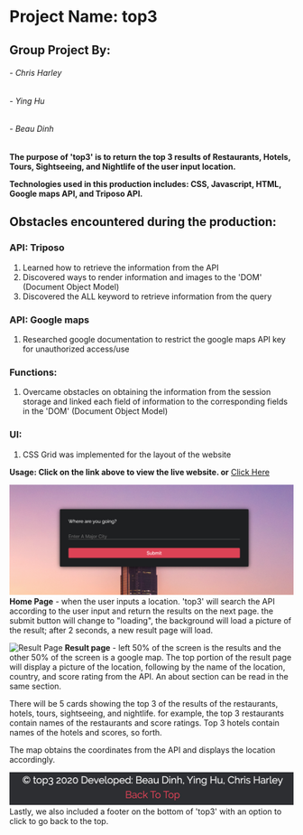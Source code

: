 # Project Name: top3

## Group Project By:

###### - Chris Harley
###### - Ying Hu
###### - Beau Dinh

**The purpose of 'top3' is to return the top 3 results of Restaurants, Hotels, Tours, Sightseeing, and Nightlife of the user input location.**

**Technologies used in this production includes: CSS, Javascript, HTML, Google maps API, and Triposo API.**

## Obstacles encountered during the production:
### API: Triposo  
1. Learned how to retrieve the information from the API
2. Discovered ways to render information and images to the 'DOM' (Document Object Model) 
3. Discovered the ALL keyword to retrieve information from the query
### API: Google maps
1. Researched google documentation to restrict the google maps API key for unauthorized access/use 
### Functions: 
1. Overcame obstacles on obtaining the information from the session storage and linked each field of information to the corresponding fields in the 'DOM' (Document Object Model)
### UI:
1. CSS Grid was implemented for the layout of the website

**Usage: Click on the link above to view the live website. or** [Click Here](https://digitalcrafts-gp1-top3.netlify.app)

![Home Page](./dist/images/homepage.png)
**Home Page** - when the user inputs a location. 'top3' will search the API according to the user input and return the results on the next page. the submit button will change to "loading", the background will load a picture of the result; after 2 seconds, a new result page will load.

![Result Page](./dist/images/resultpage.png)
**Result page** - left 50% of the screen is the results and the other 50% of the screen is a google map.
The top portion of the result page will display a picture of the location, following by the name of the location, country, and score rating from the API. An about section can be read in the same section.

There will be 5 cards showing the top 3 of the results of the restaurants, hotels, tours, sightseeing, and nightlife. for example, the top 3 restaurants contain names of the restaurants and score ratings. Top 3 hotels contain names of the hotels and scores, so forth.

The map obtains the coordinates from the API and displays the location accordingly.

![Back To T0p](./dist/images/footer.png)
Lastly, we also included a footer on the bottom of 'top3' with an option to click to go back to the top. 

